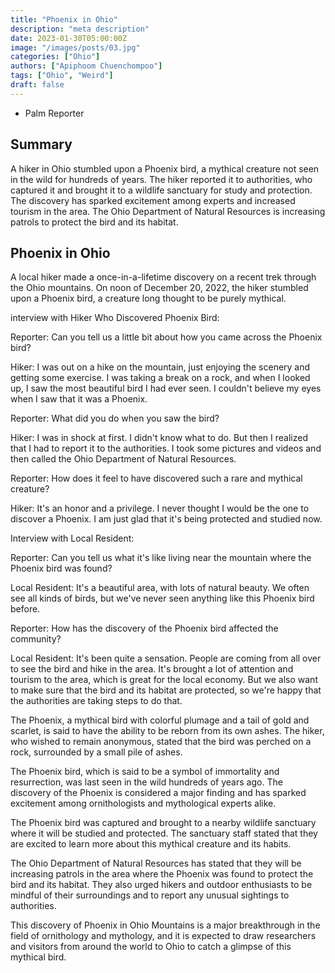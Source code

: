 ```yaml
---
title: "Phoenix in Ohio"
description: "meta description"
date: 2023-01-30T05:00:00Z
image: "/images/posts/03.jpg"
categories: ["Ohio"]
authors: ["Apiphoom Chuenchompoo"]
tags: ["Ohio", "Weird"]
draft: false
---
```

- Palm Reporter

## Summary

A hiker in Ohio stumbled upon a Phoenix bird, a mythical creature not seen in the wild for hundreds of years. The hiker reported it to authorities, who captured it and brought it to a wildlife sanctuary for study and protection. The discovery has sparked excitement among experts and increased tourism in the area. The Ohio Department of Natural Resources is increasing patrols to protect the bird and its habitat.

## Phoenix in Ohio

A local hiker made a once-in-a-lifetime discovery on a recent trek through the Ohio mountains. On noon of December 20, 2022, the hiker stumbled upon a Phoenix bird, a creature long thought to be purely mythical.

interview with Hiker Who Discovered Phoenix Bird:

Reporter: Can you tell us a little bit about how you came across the Phoenix bird?

Hiker: I was out on a hike on the mountain, just enjoying the scenery and getting some exercise. I was taking a break on a rock, and when I looked up, I saw the most beautiful bird I had ever seen. I couldn't believe my eyes when I saw that it was a Phoenix.

Reporter: What did you do when you saw the bird?

Hiker: I was in shock at first. I didn't know what to do. But then I realized that I had to report it to the authorities. I took some pictures and videos and then called the Ohio Department of Natural Resources.

Reporter: How does it feel to have discovered such a rare and mythical creature?

Hiker: It's an honor and a privilege. I never thought I would be the one to discover a Phoenix. I am just glad that it's being protected and studied now.

Interview with Local Resident:

Reporter: Can you tell us what it's like living near the mountain where the Phoenix bird was found?

Local Resident: It's a beautiful area, with lots of natural beauty. We often see all kinds of birds, but we've never seen anything like this Phoenix bird before.

Reporter: How has the discovery of the Phoenix bird affected the community?

Local Resident: It's been quite a sensation. People are coming from all over to see the bird and hike in the area. It's brought a lot of attention and tourism to the area, which is great for the local economy. But we also want to make sure that the bird and its habitat are protected, so we're happy that the authorities are taking steps to do that.

The Phoenix, a mythical bird with colorful plumage and a tail of gold and scarlet, is said to have the ability to be reborn from its own ashes. The hiker, who wished to remain anonymous, stated that the bird was perched on a rock, surrounded by a small pile of ashes.

The Phoenix bird, which is said to be a symbol of immortality and resurrection, was last seen in the wild hundreds of years ago. The discovery of the Phoenix is considered a major finding and has sparked excitement among ornithologists and mythological experts alike.

The Phoenix bird was captured and brought to a nearby wildlife sanctuary where it will be studied and protected. The sanctuary staff stated that they are excited to learn more about this mythical creature and its habits.

The Ohio Department of Natural Resources has stated that they will be increasing patrols in the area where the Phoenix was found to protect the bird and its habitat. They also urged hikers and outdoor enthusiasts to be mindful of their surroundings and to report any unusual sightings to authorities.

This discovery of Phoenix in Ohio Mountains is a major breakthrough in the field of ornithology and mythology, and it is expected to draw researchers and visitors from around the world to Ohio to catch a glimpse of this mythical bird.
